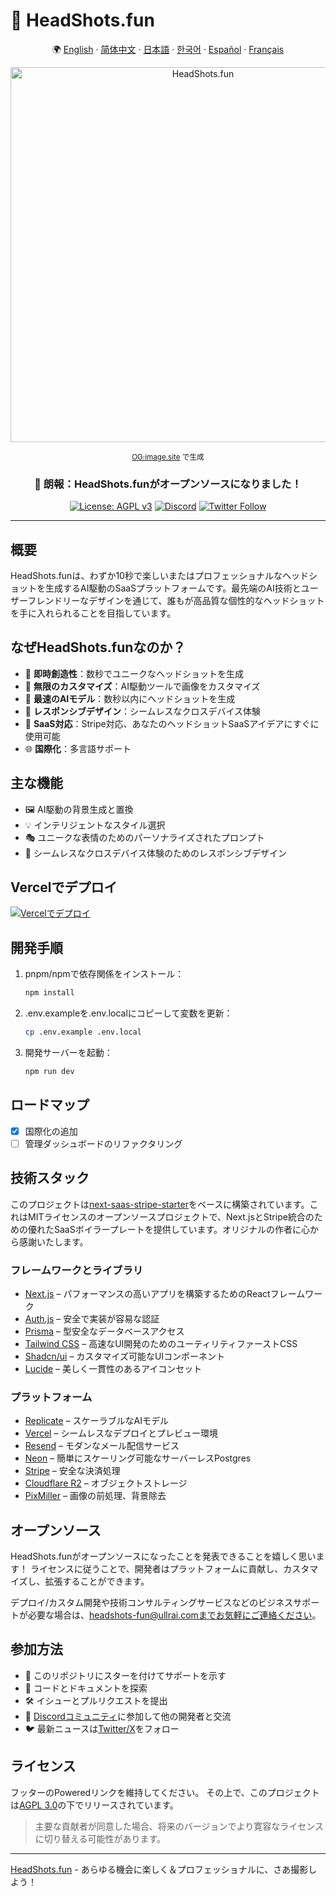 # 📸 HeadShots.fun

<div align="center">

🌍 [English](README.md) · [简体中文](README.zh-CN.md) · [日本語](README.ja.md) · [한국어](README.ko.md) · [Español](README.es.md) · [Français](README.fr.md)

<img src="https://s.ogimage.site/user-cases/headshots-fun.jpg" alt="HeadShots.fun" width="600" />

<sup>[OG:image.site](https://ogimage.site/?from=headshots-fun-github) で生成</sup>

### 🎉 朗報：HeadShots.funがオープンソースになりました！

[![License: AGPL v3](https://img.shields.io/badge/License-AGPL%20v3-blue.svg)](https://www.gnu.org/licenses/agpl-3.0)
[![Discord](https://img.shields.io/discord/1234567890?color=7289da&label=Discord&logo=discord&logoColor=ffffff)](https://discord.gg/vdqwAcp7mf)
[![Twitter Follow](https://img.shields.io/twitter/follow/ullr_ai?style=social)](https://twitter.com/ullr_ai)

</div>

---

## 概要

HeadShots.funは、わずか10秒で楽しいまたはプロフェッショナルなヘッドショットを生成するAI駆動のSaaSプラットフォームです。最先端のAI技術とユーザーフレンドリーなデザインを通じて、誰もが高品質な個性的なヘッドショットを手に入れられることを目指しています。

## なぜHeadShots.funなのか？

- 🎨 **即時創造性**：数秒でユニークなヘッドショットを生成
- 🌈 **無限のカスタマイズ**：AI駆動ツールで画像をカスタマイズ
- 📸 **最速のAIモデル**：数秒以内にヘッドショットを生成
- 📱 **レスポンシブデザイン**：シームレスなクロスデバイス体験
- 💼 **SaaS対応**：Stripe対応、あなたのヘッドショットSaaSアイデアにすぐに使用可能
- 🌐 **国際化**：多言語サポート

## 主な機能

- 🖼️ AI駆動の背景生成と置換
- 💡 インテリジェントなスタイル選択
- 🎭 ユニークな表情のためのパーソナライズされたプロンプト
- 📱 シームレスなクロスデバイス体験のためのレスポンシブデザイン

## Vercelでデプロイ

[![Vercelでデプロイ](https://vercel.com/button)](https://vercel.com/new/clone?repository-url=https%3A%2F%2Fgithub.com%2FUllrAI%2FHeadShots.fun)

## 開発手順

1. pnpm/npmで依存関係をインストール：
   ```bash
   npm install
   ```

2. .env.exampleを.env.localにコピーして変数を更新：
   ```bash
   cp .env.example .env.local
   ```

3. 開発サーバーを起動：
   ```bash
   npm run dev
   ```

## ロードマップ

- [x] 国際化の追加
- [ ] 管理ダッシュボードのリファクタリング

## 技術スタック

このプロジェクトは[next-saas-stripe-starter](https://github.com/mickasmt/next-saas-stripe-starter)をベースに構築されています。これはMITライセンスのオープンソースプロジェクトで、Next.jsとStripe統合のための優れたSaaSボイラープレートを提供しています。オリジナルの作者に心から感謝いたします。

### フレームワークとライブラリ
- [Next.js](https://nextjs.org/?from=headshots.fun) – パフォーマンスの高いアプリを構築するためのReactフレームワーク
- [Auth.js](https://authjs.dev/?from=headshots.fun) – 安全で実装が容易な認証
- [Prisma](https://www.prisma.io/?from=headshots.fun) – 型安全なデータベースアクセス
- [Tailwind CSS](https://tailwindcss.com/?from=headshots.fun) – 高速なUI開発のためのユーティリティファーストCSS
- [Shadcn/ui](https://ui.shadcn.com/?from=headshots.fun) – カスタマイズ可能なUIコンポーネント
- [Lucide](https://lucide.dev/?from=headshots.fun) – 美しく一貫性のあるアイコンセット

### プラットフォーム
- [Replicate](https://replicate.com/?from=headshots.fun) – スケーラブルなAIモデル
- [Vercel](https://vercel.com/?from=headshots.fun) – シームレスなデプロイとプレビュー環境
- [Resend](https://resend.com/?from=headshots.fun) – モダンなメール配信サービス
- [Neon](https://neon.tech/?from=headshots.fun) – 簡単にスケーリング可能なサーバーレスPostgres
- [Stripe](https://stripe.com/?from=headshots.fun) – 安全な決済処理
- [Cloudflare R2](https://developers.cloudflare.com/r2/?from=headshots.fun) – オブジェクトストレージ
- [PixMiller](https://pixmiller.com/?from=headshots.fun) – 画像の前処理、背景除去

## オープンソース

HeadShots.funがオープンソースになったことを発表できることを嬉しく思います！
ライセンスに従うことで、開発者はプラットフォームに貢献し、カスタマイズし、拡張することができます。

デプロイ/カスタム開発や技術コンサルティングサービスなどのビジネスサポートが必要な場合は、headshots-fun@ullrai.comまでお気軽にご連絡ください。

## 参加方法
- 🌟 このリポジトリにスターを付けてサポートを示す
- 👀 コードとドキュメントを探索
- 🛠️ イシューとプルリクエストを提出
- 💬 [Discordコミュニティ](https://discord.gg/vdqwAcp7mf)に参加して他の開発者と交流
- 🐦 最新ニュースは[Twitter/X](https://twitter.com/ullr_ai)をフォロー

## ライセンス
フッターのPoweredリンクを維持してください。
その上で、このプロジェクトは[AGPL 3.0](./LICENSE.md)の下でリリースされています。

> 主要な貢献者が同意した場合、将来のバージョンでより寛容なライセンスに切り替える可能性があります。

---
[HeadShots.fun](https://headshots.fun/?from=GitHub) - あらゆる機会に楽しく＆プロフェッショナルに、さあ撮影しよう！ 